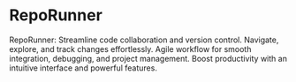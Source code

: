 # RepoRunner
RepoRunner: Streamline code collaboration and version control. Navigate, explore, and track changes effortlessly. Agile workflow for smooth integration, debugging, and project management. Boost productivity with an intuitive interface and powerful features.
